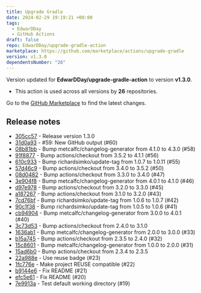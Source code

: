 ```yaml
---
title: Upgrade Gradle
date: 2024-02-29 19:19:21 +00:00
tags:
  - EdwarDDay
  - GitHub Actions
draft: false
repo: EdwarDDay/upgrade-gradle-action
marketplace: https://github.com/marketplace/actions/upgrade-gradle
version: v1.3.0
dependentsNumber: "26"
---
```



Version updated for **EdwarDDay/upgrade-gradle-action** to version **v1.3.0**.
- This action is used across all versions by **26** repositories.

Go to the [GitHub Marketplace](https://github.com/marketplace/actions/upgrade-gradle) to find the latest changes.

## Release notes

- [305cc57](http://github.com/EdwarDDay/upgrade-gradle-action/commit/305cc571d6352f439bd0f88ca32d681c0c62324c) - Release version 1.3.0
- [31d0a93](http://github.com/EdwarDDay/upgrade-gradle-action/commit/31d0a93c1cdcf7b3b12111b241edd8221ba37f7d) - #59: New GitHub output (#60)
- [08b81bb](http://github.com/EdwarDDay/upgrade-gradle-action/commit/08b81bb57575e386049f81e6ddfc51f8a0ba0632) - Bump metcalfc/changelog-generator from 4.1.0 to 4.3.0 (#58)
- [91f8877](http://github.com/EdwarDDay/upgrade-gradle-action/commit/91f88775c5f6c15f706b59e2641c92d3c77bdd83) - Bump actions/checkout from 3.5.2 to 4.1.1 (#56)
- [610c933](http://github.com/EdwarDDay/upgrade-gradle-action/commit/610c933653861086d84ee9950b10ee3df6fb42b2) - Bump richardsimko/update-tag from 1.0.7 to 1.0.11 (#55)
- [57d46c9](http://github.com/EdwarDDay/upgrade-gradle-action/commit/57d46c94a72e94e9f43ee106f4a7b3bc91e3dbb4) - Bump actions/checkout from 3.4.0 to 3.5.2 (#50)
- [08d0482](http://github.com/EdwarDDay/upgrade-gradle-action/commit/08d04828fb502985abe9a47a18ca148a6d8f6e5d) - Bump actions/checkout from 3.3.0 to 3.4.0 (#47)
- [3e904f8](http://github.com/EdwarDDay/upgrade-gradle-action/commit/3e904f8822e6d0298f8587f269c95718232dce7d) - Bump metcalfc/changelog-generator from 4.0.1 to 4.1.0 (#46)
- [d97e978](http://github.com/EdwarDDay/upgrade-gradle-action/commit/d97e9785d35bc0d9704eead0254ddd5ca7720c6a) - Bump actions/checkout from 3.2.0 to 3.3.0 (#45)
- [a187267](http://github.com/EdwarDDay/upgrade-gradle-action/commit/a187267f7c09d1ed6d74efc8d341f75a9c66990c) - Bump actions/checkout from 3.1.0 to 3.2.0 (#43)
- [7cd76bf](http://github.com/EdwarDDay/upgrade-gradle-action/commit/7cd76bf0f54774f07a848ae6e5afdd0e6a05cf47) - Bump richardsimko/update-tag from 1.0.6 to 1.0.7 (#42)
- [90c1f38](http://github.com/EdwarDDay/upgrade-gradle-action/commit/90c1f383ac434b15112bb5324cb231c6de8bc62b) - Bump richardsimko/update-tag from 1.0.5 to 1.0.6 (#41)
- [cb94904](http://github.com/EdwarDDay/upgrade-gradle-action/commit/cb94904d8b8803c05577d1c37cf225e306b702b8) - Bump metcalfc/changelog-generator from 3.0.0 to 4.0.1 (#40)
- [3c73d53](http://github.com/EdwarDDay/upgrade-gradle-action/commit/3c73d538804df1d8dedc3711c09677259ba86b2d) - Bump actions/checkout from 2.4.0 to 3.1.0
- [1636ab1](http://github.com/EdwarDDay/upgrade-gradle-action/commit/1636ab17f6654ac1b6361ef429448ede60b8b949) - Bump metcalfc/changelog-generator from 2.0.0 to 3.0.0 (#33)
- [b15a745](http://github.com/EdwarDDay/upgrade-gradle-action/commit/b15a74510c8025a1f1eafdc08c9525a74b343a59) - Bump actions/checkout from 2.3.5 to 2.4.0 (#32)
- [15c8601](http://github.com/EdwarDDay/upgrade-gradle-action/commit/15c8601ecc24761fa53bfa8ec8a981cd06c8620e) - Bump metcalfc/changelog-generator from 1.0.0 to 2.0.0 (#31)
- [15ad6b0](http://github.com/EdwarDDay/upgrade-gradle-action/commit/15ad6b07065cbb3c59d3b32572a435608d547d41) - Bump actions/checkout from 2.3.4 to 2.3.5
- [22a988e](http://github.com/EdwarDDay/upgrade-gradle-action/commit/22a988ea0965a87b9547e8f6108bb6cb9b6f0f65) - Use reuse badge (#23)
- [1fc776e](http://github.com/EdwarDDay/upgrade-gradle-action/commit/1fc776ed9114f01f7ad1bf741af9528e1a765d6b) - Make project REUSE compatible (#22)
- [b9144e6](http://github.com/EdwarDDay/upgrade-gradle-action/commit/b9144e6dd31f4dda9056851e2aca7087bd94568f) - Fix README (#21)
- [efc5e61](http://github.com/EdwarDDay/upgrade-gradle-action/commit/efc5e615943aee520f53f6d090fa04f66d232cd7) - Fix README (#20)
- [7e9913a](http://github.com/EdwarDDay/upgrade-gradle-action/commit/7e9913a4b3489a032a4627f71cce861f5c9dcf33) - Test default working directory (#19)
